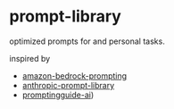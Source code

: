 # prompt-library
optimized prompts for and personal tasks.

inspired by
- [amazon-bedrock-prompting](https://github.com/aws-samples/amazon-bedrock-prompting)
- [anthropic-prompt-library](https://docs.anthropic.com/en/prompt-library/library)
- [promptingguide-ai](https://www.promptingguide.ai/))
  
